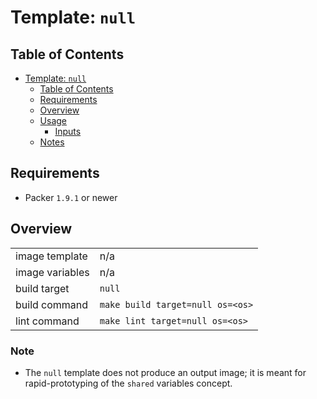 # Template: `null`

## Table of Contents

<!-- TOC -->
* [Template: `null`](#template-null)
  * [Table of Contents](#table-of-contents)
  * [Requirements](#requirements)
  * [Overview](#overview)
  * [Usage](#usage)
    * [Inputs](#inputs)
  * [Notes](#notes)
<!-- TOC -->

## Requirements

- Packer `1.9.1` or newer

## Overview

|                 |                                  |
|-----------------|----------------------------------|
| image template  | n/a                              |
| image variables | n/a                              |
| build target    | `null`                           |
| build command   | `make build target=null os=<os>` |
| lint command    | `make lint target=null os=<os>`  |

### Note

* The `null` template does not produce an output image; it is meant for rapid-prototyping of the `shared` variables concept.
